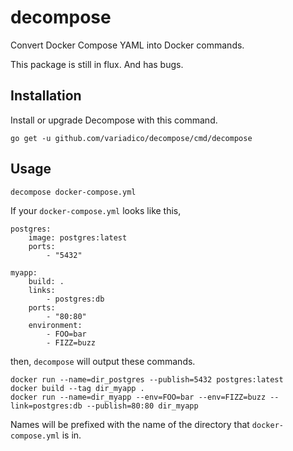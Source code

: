# decompose
Convert Docker Compose YAML into Docker commands.

This package is still in flux. And has bugs.

## Installation
Install or upgrade Decompose with this command.
```
go get -u github.com/variadico/decompose/cmd/decompose
```

## Usage
```
decompose docker-compose.yml
```

If your `docker-compose.yml` looks like this,
```
postgres:
    image: postgres:latest
    ports:
        - "5432"

myapp:
    build: .
    links:
        - postgres:db
    ports:
        - "80:80"
    environment:
        - FOO=bar
        - FIZZ=buzz
```

then, `decompose` will output these commands.
```
docker run --name=dir_postgres --publish=5432 postgres:latest
docker build --tag dir_myapp .
docker run --name=dir_myapp --env=FOO=bar --env=FIZZ=buzz --link=postgres:db --publish=80:80 dir_myapp
```

Names will be prefixed with the name of the directory that `docker-compose.yml`
is in.
